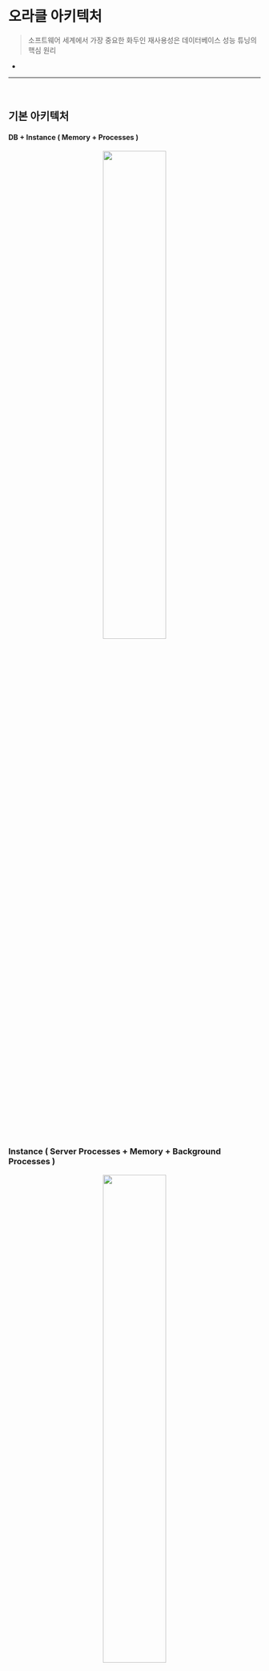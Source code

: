 # 오라클 아키텍처
> 소프트웨어 세계에서 가장 중요한 화두인 재사용성은 데이터베이스 성능 튜닝의 핵심 원리
*

<hr>
<br>

## 기본 아키텍처
#### DB + Instance ( Memory + Processes )

<div align="center" >
  <img width="50%" src="https://github.com/PoSungKim/development_study/assets/37537227/97da7754-37f6-4eb4-b8be-67b803535e56" >
</div>

<br>

### Instance ( Server Processes + Memory + Background Processes )

<div align="center" >
  <img width="50%" src="https://github.com/PoSungKim/development_study/assets/37537227/f19d2116-b875-4d0c-b0f7-12a50a7bafef" >
</div>

* SGA (Shared Global Area)
  * 서버 프로세스와 백그라운드 프로세스 모두 접속 엑세스 가능한 데이터 및 제어 구조 메모리 공간
* PGA (Process Global Area)
  * 서버 프로세스만을 위한 독립적인 메모리 공간
* 서버 프로세스
  * 오라클에 접속하면 각 클라이언트 전용 서버 프로세스가 뜬다
  * SQL 파싱 + 최적화 + 결과집합 + 네트워크 전송 등의 업무를 직접 수행
  * 자신이 하지 못하는 일은 OS, I/O 서브시스템, 백그라운드 프로세스 등에 신호를 보내 업무를 위임한다

<br>

### Connection Pool

<div align="center" >
  <img width="50%" src="https://github.com/PoSungKim/development_study/assets/37537227/2f69cdbe-8793-49b8-89e1-bb5d96bacccf" >
  <img width="30%" src="https://github.com/PoSungKim/development_study/assets/37537227/ce014635-fce1-4189-af6a-dbc51a88b33c" >
</div>

* 클라이언트에서 오라클에 접속 요청을 하면, Listener가 요청을 받아서 하나의 프로세스를 fork하고 PGA 메모리를 할당한다
* 한번 Connection을 맺으면 작업을 완료하더라도 이를 해제하지 않고 애플리케이션 서버에 Pooling하고 있다가 반복 재사용

<br>

### RAC (Real Application Cluster)
* 기본 구성
  * 1 x DB + 1 x Instance
* RAC 구성
  * 1 x DB + n x Instance
* RAC 장점
  * 각 인스턴스를 전용 네트워크로 연결
    * Shared Disk (공유 디스크)뿐만 아닌, Shared Cache (공유 캐시)
    * Local Cache (로컬 캐시)뿐만 아닌, Global Cache (글로벌 캐시)
  * 다른 인스턴스의 Dirty 버퍼 내의 데이터도 네트워크를 통해 서로 주고받으며 갱신 수행
    * 원래는 타 노드의 Dirty 버퍼 내용은 디스크로 쓰기 작업을 한 이후에 해당 디스크에서 다른 노드가 읽어야 하는 동기화 과정이 필요했음 (PING 과정)
* SQL 튜닝 툴
  * SQL 트레이스

<br>
<hr>
<br>

## DB 버퍼 캐시 (DB Buffer Cache)
#### 빠른 입출력을 위해 사용하는 SGA 공유 메모리 구성 요소 

<br>

### 블록 단위 I/O
* 인덱스를 통한 테이블 엑세스
  * Single Block Read
* Full Scan을 통한 테이블 엑세스
  * Multiblock Read

<br>

<div align="center">
  <img width="50%" src= "https://github.com/PoSungKim/development_study/assets/37537227/9bb98852-e68f-49a6-aea4-a06eda8d7891" />
</div>

<br>

### 버퍼 캐시 구조
* 버퍼 버킷
  * 해시 테이블, 해시 맵
  * Key
    * 데이터 블록 주소 (DBA, Data Block Address)
  * Value
    * 버퍼 체인
* 버퍼 체인
  * 연결리스트 (Linked List)
* 버퍼 헤더
  * 포인터 (Pointer) to 데이터 블록

<br>

### 캐시 버퍼 체인
* DB 버퍼 캐시는 공유 메모리 영역인 SGA 내에 구성되어 있기 때문에 여러 프로세스가 동시에 접근 가능
  * 따라서, 리소스 엑세스를 반드시 직렬화 (Serialization)해야 함
  * 직렬화 구현을 위해 래치 (Latch)라는 Lock 매커니즘 사용
  * 래치를 획득한 프로세스만 해당 래치가 보호하는 자료구조로 진입 가능
* 캐시 버퍼 체인 래치 (Cache Buffer Chain Latch)
  * 해시 체인 스캔
    * Share 모드
  * 블록 추가 및 제거
    * Exclusive 모드
* 해시 버퍼 : 해시 체인
  * 1 : 1

<br>

<div align="center">
  <img width="50%" src= "https://github.com/PoSungKim/development_study/assets/37537227/a0ca4f43-842f-4d3e-bf70-9a93ed44154e" />
</div>

### 캐시 버퍼 LRU 체인
* DB 버퍼 캐시는 데이터 버퍼를 캐싱해두는 메모리 공간인데, 메모리 용량은 제한적
  따라서, * Free 블록이 필요할 때, 사용빈도가 가장 낮은 블록을 먼저 Free한다
* LRU 리스트
  * Dirty 리스트
    * 캐시 내에서 변경됐지만, 아직 디스크에 기록되지 못한 Dirty 버퍼 블록
  * LRU 리스트
    * 아직 Dirty 리스트로 옮겨지지 않은 나머지 버퍼 블록
* 캐시 버퍼 LRU 체인 래치 (Cache Buffers LRU Chain Latch)
* 버퍼 상태
  * Free 버퍼
    * Clean 버퍼
    * 데이터 파일과 동기화된 버퍼
  * Dirty 버퍼
    * 버퍼에 캐시되었지만, 아직 디스크에 기록되지 않아서, 데이터 파일 블록과 동기화가 필요한 버퍼 블록
  * Pinned 버퍼
    * 읽기 혹은 쓰기 작업을 위해 현재 엑세스되고 있는 버퍼 블록

<br>
<hr>
<br>

## 버퍼 Lock
#### 

<br>

### 버퍼 Lock이란? 
* 버퍼 버킷 > 버퍼 체인 > 래치 획득 > 버퍼 헤더 > 버퍼 Lock 획득 > 래치 해제 순으로 직렬화를 진행하여 데이터 정합성 (Data Integrity)을 맞춘다
  * 버퍼 내용 읽기 Share 모드
  * 버퍼 내용 변경 Exclusive 모드
* 경합 X 상황
  * 버퍼 읽기/쓰기 작업 완료 > 래치 획득 > 버퍼 Lock 해제 > 래치 해제
* 경합 O 상황
  * 해치 획득 후 목적한 버퍼를 찾았으나 이미 해당 버퍼가 Lock 잡혀있다면, 버퍼 Lock 대기자 목록 (Waiter List)에 자신을 등록 후 해치 해제한다
  * `buffer busy waits 대기 이벤트`
* 버퍼 블록을 읽을 때, 두 번의 래치 획득이 필요한 상황

<br>

### 버퍼 핸들
* 버퍼 Lock 설정은 `버퍼 Pin`이라고도 표현
  * 변경 시에는 하나의 프로세스만 Pin 가능
  * 조회 시에는 다수의 프로세스가 Pin 가능
* 버퍼 Pin할 때 사용하는 공유 리소스 오브젝트가 `버퍼 핸들 (Buffer Handle)`
  * 버퍼 헤더에 있는 소유자 목록 (Holder List)에 연결시키는 방식으로 Pin 설정
* cache buffer handles 래치

<br>

### 버퍼 Lock의 중요성
* 오라클이 하나의 레코드를 개신하더라도 블록 단위로 I/O를 수행하기 때문에, 블록 접근에 대한 Lock에 더불어 블록 자체에 대한 Lock도 잡는 것이다

<br>

### 버퍼 Pinning
* 버퍼를 읽고 나서 버퍼 Pin (버퍼 Lock)을 즉각 해제하지 않고, 데이터베이스 Call이 진행되는 동안 유지하는 기능
  * Lock 획득/해제에 필요한 래치 해제/재획득 숫자를 줄인다
* 데이터베이스 Call
  * Parse Call
  * Execute Call
  * Fetch Call
* 버퍼 Pinning을 통한 블록 I/O 감소는 SQL 튜닝에 꼭 필요
* 전통적으로 버퍼 Pinning이 적용되던 지점은 인덱스를 스캔하면서 테이블을 엑세스할 때의 인덱스 리프 블록

<br>
<hr>
<br>

## Redo
#### 복구 개념, 다만 commit/rollback 전의 상태로 연산 재수행
#### 오라클은 데이터파일과 컨트롤 파일에 가해지는 모든 변경사항을 하나의 Redo 로그 엔트리로서 Redo 로그에 기록한다

<br>

### Online Redo 로그 + Archived (Offline) Redo 로그
* Online Redo 로그는 Redo 로그 버퍼에 버퍼링된 로그 엔트리를 기록하는 파일로서, 최소 두 개 이상의 파일로 구성
  * Log Switching
  * Round-Robin 방식
* Archived Redo 로그는 Online Redo 로그가 재사용되기 전에 다른 위치로 백업해둔 파일
* Redo 로그의 목적
  * Database Recovery
    * 물리적으로 디스크가 깨지는 등의 사건 이후에 Archived Redo 로그로 데이터베이스 복구
  * Cache Recovery (Instance Recovery)
    * 버퍼 캐시는 휘발성이기 때문에, 사고가 발생했을 때 복구하기 위해 Redo 로그 필요
    * 단계
      * Instance Crash
      * Roll Forward (버퍼 캐시를 마지막 체크포인트 이후부터 시스템 셧다운 이전의 상태로 트랜젝션들을 재현하면서 복구) > Cache Recovery
      * Rollback (커밋되지 않았던 트랜잭션들을 모두 롤백) > Transactoin Recovery
      * 데이터베이스는 커밋되지 않은 기록사항들은 모두 제거되고, 데이터 파일에는 커밋에 성공한 데이터만 남고, 데이터베이스는 완전히 동기화 상태
  * Fast Commit
    * 변경사항을 Append 방식으로 빠르게 Redo 로그 파일에 기록하고
    * 메모리 데이터 블록과 데이터 파일 간 동기화는 적절한 수단 (DBWR, Checkpoint)을 이용해 나중에 배치 (Batch) 방식으로 일괄 수행
    * 즉, 커밋 정보는 로그에만 기록되어 있고, 메모리상의 버퍼 블록에만 기록되고, 디스크에는 기록되지 않은 상태
      * 오라클은 Instance Crash가 발생해도, Redo 로그를 통해 Recovery가 가능하다고 판단이 되기에, 안심하고 Fast Commit을 할 수 있다는 문맥
* 데이터 블록 버퍼를 변경하기 전에 항상 Redo 로그 버퍼에 먼저 기록하고 일정 시점마다 LGWR 프로세스에 의해 Redo 로그 버퍼에 있는 내용을 Redo 로그 파일에 기록
* Delayed Block Cleanout
  * 갱신된 블록에 커밋 정보를 기록하고 Lock을 해제하는 작업

<div align="center">
  <img width="60%" src= "https://github.com/PoSungKim/development_study/assets/37537227/f8e1745d-615a-4a2d-9ad6-bd901a637d18" />
</div>

* Write Ahead Logging
  * (1) LGWR (Log Writer)가 Redo 로그 버퍼를 Redo 로그에 기록 (Log Force at Commit)
  * (2) DBWR (Database Writer)가 Dirty 데이터 블록 버퍼를 데이터 파일에 기록

<br>
<hr>
<br>

## Undo
#### 복구 개념, 다만 rollback 상태로 연산 수행
#### Rollback

<br>

### Undo
* Undo 블록들도 버퍼 캐시에 캐싱된다
  * Automatic Undo Management (AUM)
  * Undo 세그먼트는 테이블 세그먼트와 별반 다르지 않지만, 저장하는 내용에 차이가 있다
* 목적
  * Transaction Rollback
    * 트랜젝션에 의한 변경사항을 최종 커밋하지 않고 롤백하고자 할 때 Undo 데이터 이용
  * Transaction Recovery (Instance Recovery 시 rollback 단계)
    * Instance Crash 발생 후 Redo 로그를 이용해 Roll Forward 수행
    * Roll Forward 후 Undo 로그를 이용해 Rollback 수행
  * Read Consistency

<br>

<div align="center">
  <img width="50%" src= "https://github.com/PoSungKim/development_study/assets/37537227/c2cb5258-2d48-4a4a-9ceb-5c6b73c251f9" />
</div>

### Undo 세그먼트 트랜잭션 테이블 슬롯
* Undo 세그먼트
  * 헤더
    * 트랜잭션 테이블 슬롯 (Transaction Table Slot)
      * 트랜잭션 ID
        * USN# (Undo Segment Number) + Slot# + Wrap#
      * 트랜잭션 상태정보 (Transaction Slot)
      * 커밋 SCN (System Commit Number) - 트랜잭션이 커밋된 경우
      * Last UBA (Undo Block Address)
      * 기타
  * Undo 레코드 
    * 변경사항
* 트랜잭션 시작은 Undo 세그먼트에 있는 트랜잭션 테이블로부터 슬록(Slot)을 할당받은 이후에, Active 상태로 갱신하고 시작된다
* 트랜잭션이 사작된 이후엡 발생하는 데이터/인덱스 블록에 대한 변경사항은 Undo 블록의 Undo 레코드에 하나씩 차례대로 기록된다
  * Insert : 추가된 레코드의 rowid
  * Update : 변경되는 컬럼에 대한 before image
  * Delete : 지워지는 로우의 모든 칼럼에 대한 before image

<br>

### 블록 헤더 ITL 슬롯
* 데이터 블록 + 인덱스 블록
  * ITL (Interested Transacton List)
    * ITL 슬롯 번호
    * 트랜젝션 ID
    * UBA (Undo Block Address)
    * 커밋 Flag
    * Locking 정보
    * 커밋 SCN (System Commit Number) - 트랜잭션이 커밋된 경우
* 특정 블록에 속한 레코드를 갱신하려면 먼저 블록 헤더로부터 ITL 슬롯을 확보해야 한다
  * ITL 슬롯을 할당받지 못하면 트랜잭션은 계속 진행하지 못하고 블로킹 (Blocking)되었다가
  * 해당 블록을 갱신하던 앞선 트랜잭션 중 하나가 커밋 또는 롤백될 때 비로소 ITL 슬롯을 얻어 작업을 계속 진행할 수 있게 된다

 <div align="center">
  <img width="50%" src= "https://github.com/PoSungKim/development_study/assets/37537227/7bc19475-a39b-4c0c-a932-2514b46d2102" />
 </div>

* 래코드 갱신 > 블록 내의 Lock Byte 확인 > Lock Byte가 활성화 (turn-on)이면 > ITL 슬롯 조회 > 해당 ITL 슬롯이 바라보는 트랜잭션 테이블 슬롯 조회 > 해당 트랜잭션 테이블 슬롯이 아직 Active 상태면 > 트랜잭션이 완료될 때까지 대기 > 트랜잭션 Lock 발생
* 설정
  * initrans
  * maxtrans
  * pctfree
* Lock Byte
  * 오라클은 레코드가 저장되는 로우마다 그 헤더에 Lock Byte를 할당해 해당 로우를 갱신 중인 트랜잭션의 ITL 슬롯 번호를 기록해둔다
  * Row 단위 Lock
  * 오라클은 블록 단위 혹은 테이블 단위로 Lock Escalation이 발생하지 않는다

<br>
<hr>
<br>

## 문장수준 읽기 일관성
#### 단일 SQL문이 수행되는 도중에, 또는 트랜잭션 내에서 일련의 SQL문이 차례로 수행되는 도중에 다른 트랜잭션에 의해 데이터가 변경, 추가, 삭제된다면 일관성 없는 결과집합을 리턴하거나 값을 잘못 갱신하는 문제가 발생 가능

<br>

### 문장수준 읽기 일관성이란? 
* 문장수준 읽기 일관성 (Statement-Level Read Consistency)은 단일 SQL문이 수행되는 도중에 다른 트랜잭션에 의해 데이터의 추가, 변경, 삭제가 발생하더라도 일관성 있는 결과집합을 리턴하는 것을 말한다
* 오라클을 제외한 DBMS
  * 로우 Lock을 사용해 Dirty Read 방지
  * 읽기 작업에 Shared Lock 사용하여, Exclusive Lock이 걸린 로우를 읽지 못하도록 한다

 <div align="center">
  <img width="50%" src= "https://github.com/PoSungKim/development_study/assets/37537227/560abc1e-317a-441a-8ca4-d75972e1f542" />
 </div>
 
  * 하지만, 트랜잭션 고립화 수준 (Transaction Isolation Level)을 올리거나 테이블 Lock을 사용하지 않는다면 문장수준 읽기 일관성이 완벽하게 보장되지 않는다
    * 순서를 유지하는 인덱스와 달리 테이블에는 어디로든 레코드 삽입이 이루어질 수 있다
      * 이부분은 MySQL과 다른 부분인 것 같다. MySQL은 클러스터형 인덱스(Clustered Index)를 사용하기 때문에, 데이터 페이지가 클러스터 인덱스를 기준으로 재정렬되기 때문
      * 정렬이 되고, 물리적으로도 파일이 이동
* 오라클
  * Shared Lock 사용 X
  * Undo 세그먼트에 저장해 둔 Undo 데이터를 활용하므로 그런 조치 없이도 완벽한 문장수준 읽기 일관성 보장

<br>

### Consistent 모드 블록 읽기
* 

<br>

### Consistent 모드 블록 읽기의 세부원리
* 

<br>
<hr>
<br>
